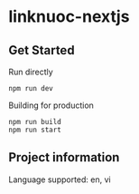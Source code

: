 # linknuoc-nextjs

## Get Started

Run directly
```
npm run dev
```

Building for production
```
npm run build
npm run start
```

## Project information

Language supported: en, vi
